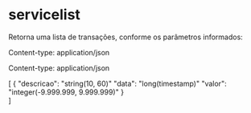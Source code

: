 # servicelist

Retorna uma lista de transações, conforme os parâmetros informados:

Content-type: application/json

Content-type: application/json

[
  {
       "descricao": "string(10, 60)"
     "data": "long(timestamp)"
     "valor": "integer(-9.999.999, 9.999.999)"
  }  
]
